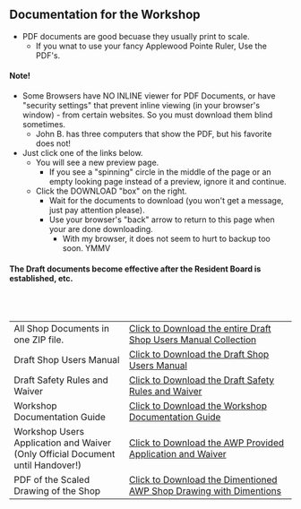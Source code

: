 ## Documentation for the Workshop
- PDF documents are good becuase they usually print to scale.
  - If you wnat to use your fancy Applewood Pointe Ruler, Use the PDF's.
#### Note!
- Some Browsers have  NO INLINE viewer for PDF Documents, or have "security settings" that prevent inline viewing (in your browser's window) - from certain websites. So you must download them blind sometimes.  
  - John B. has three computers that show the PDF, but his favorite does not!
- Just click one of the links below.
  - You will see a new preview page. 
    - If you see a "spinning" circle in the middle of the page or an empty looking page instead of a preview, ignore it and continue.
  - Click the DOWNLOAD "box" on the right.
    - Wait for the documents to download (you won't get a message, just pay attention please).
    - Use your browser's "back" arrow to return to this page when your are done downloading.
      - With my browser, it does not seem to hurt to backup too soon.  YMMV
#### The Draft documents become effective after the Resident Board is established, etc.
</br>
</br>

<table>
   <tr>
    <td>
      All Shop Documents in one ZIP file.
    </td>
    <td> <a download href="https://github.com/JohnBinford/AppleWood-Pointe/blob/main/Documents/Documents.zip"> 
     Click to Download the entire Draft Shop Users Manual Collection
    </td>
  </tr>
  <tr>
    <td>
      Draft Shop Users Manual
    </td>
    <td> <a download href="https://github.com/JohnBinford/AppleWood-Pointe/blob/main/Documents/APAV100122WorkshopUsersManDft.pdf"> 
     Click to Download the Draft Shop Users Manual
    </td>
  </tr>
  <tr>
   <td>
     Draft Safety Rules and Waiver
   </td>
   <td> <a href="https://github.com/JohnBinford/AppleWood-Pointe/blob/main/Documents/APAV100122ShopSafetyRules%26Waiver.pdf"> 
     Click to Download the Draft Safety Rules and Waiver
   </td>
  </tr>
  <tr>
   <td>
   Workshop Documentation Guide
   </td>
   <td> <a href="https://github.com/JohnBinford/AppleWood-Pointe/blob/main/Documents/APAV110122WorkshopUsersManDocGuide.pdf"> 
     Click to Download the Workshop Documentation Guide
     </td>
  </tr>
  <tr>
  <td>
  Workshop Users Application and Waiver </br>
  (Only Official Document until Handover!)
  </td>
  <td> <a href="https://github.com/JohnBinford/AppleWood-Pointe/blob/main/Documents/APAV100122WorkshopUseApp%26Waiver.pdf"> 
    Click to Download the AWP Provided Application and Waiver
    </td>
    </td>
  </tr>
  <tr>
   <td>
   PDF of the Scaled Drawing of the Shop 
   </td>
   <td> <a href="https://github.com/JohnBinford/AppleWood-Pointe/blob/main/Documents/Shop-11-06-22.pdf"> 
    Click to Download the Dimentioned AWP Shop Drawing with Dimentions
   </td>
  </tr>

